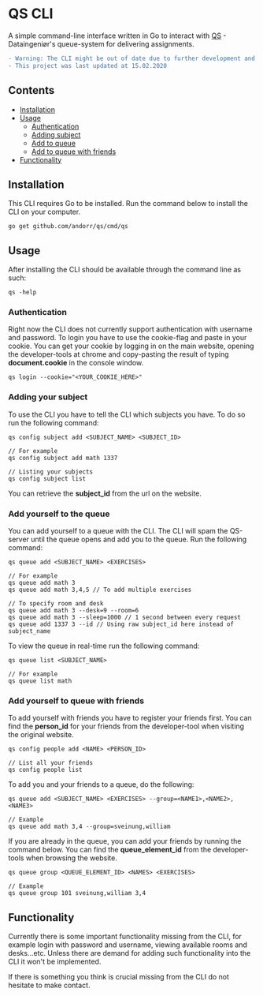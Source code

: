 # QS CLI
A simple command-line interface written in Go to interact with [QS](https://qs.stud.iie.ntnu.no/) - Dataingeniør's queue-system for delivering assignments.

```diff
- Warning: The CLI might be out of date due to further development and changes to QS
- This project was last updated at 15.02.2020 
```

## Contents
- [Installation](#installation)
- [Usage](#usage)
    - [Authentication](#authentication)
    - [Adding subject](#adding-your-subject)
    - [Add to queue](#add-yourself-to-the-queue)
    - [Add to queue with friends](#add-yourself-to-queue-with-friends)
- [Functionality](#functionality)

## Installation
This CLI requires Go to be installed. Run the command below to install the CLI on your computer.
```
go get github.com/andorr/qs/cmd/qs
```

## Usage
After installing the CLI should be available through the command line as such:
```
qs -help
```

### Authentication
Right now the CLI does not currently support authentication with username and password. To login 
you have to use the cookie-flag and paste in your cookie. You can get your cookie by logging in on
the main website, opening the developer-tools at chrome and copy-pasting the result of typing __document.cookie__
in the console window.
```
qs login --cookie="<YOUR_COOKIE_HERE>"
```

### Adding your subject
To use the CLI you have to tell the CLI which subjects you have. To do so run the following command:
```
qs config subject add <SUBJECT_NAME> <SUBJECT_ID>

// For example
qs config subject add math 1337

// Listing your subjects
qs config subject list
```
You can retrieve the __subject_id__ from the url on the website.

### Add yourself to the queue
You can add yourself to a queue with the CLI. The CLI will spam the QS-server until the queue opens and add you to the queue.
Run the following command:
```
qs queue add <SUBJECT_NAME> <EXERCISES>

// For example
qs queue add math 3
qs queue add math 3,4,5 // To add multiple exercises 

// To specify room and desk
qs queue add math 3 --desk=9 --room=6
qs queue add math 3 --sleep=1000 // 1 second between every request
qs queue add 1337 3 --id // Using raw subject_id here instead of subject_name
```

To view the queue in real-time run the following command:
```
qs queue list <SUBJECT_NAME>

// For example
qs queue list math
```

### Add yourself to queue with friends
To add yourself with friends you have to register your friends first. You can find the __person_id__
for your friends from the developer-tool when visiting the original website.
```
qs config people add <NAME> <PERSON_ID>

// List all your friends
qs config people list
```

To add you and your friends to a queue, do the following:
```
qs queue add <SUBJECT_NAME> <EXERCISES> --group=<NAME1>,<NAME2>,<NAME3>

// Example
qs queue add math 3,4 --group=sveinung,william
```

If you are already in the queue, you can add your friends by running the command below.
You can find the __queue_element_id__ from the developer-tools when browsing the website.
```
qs queue group <QUEUE_ELEMENT_ID> <NAMES> <EXERCISES>

// Example
qs queue group 101 sveinung,william 3,4
```

## Functionality
Currently there is some important functionality missing from the CLI, for example login with password
and username, viewing available rooms and desks...etc. Unless there are demand for adding such functionality
into the CLI it won't be implemented.

If there is something you think is crucial missing from the CLI do not hesitate to make contact. 